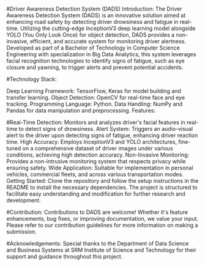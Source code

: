 #Driver Awareness Detection System (DADS)
Introduction:
The Driver Awareness Detection System (DADS) is an innovative solution aimed at enhancing road safety by detecting driver drowsiness and fatigue in real-time. Utilizing the cutting-edge InceptionV3 deep learning model alongside YOLO (You Only Look Once) for object detection, DADS provides a non-invasive, efficient, and accurate system for monitoring driver alertness. Developed as part of a Bachelor of Technology in Computer Science Engineering with specialization in Big Data Analytics, this system leverages facial recognition technologies to identify signs of fatigue, such as eye closure and yawning, to trigger alerts and prevent potential accidents.

#Technology Stack:

Deep Learning Framework: TensorFlow, Keras for model building and transfer learning.
Object Detection: OpenCV for real-time face and eye tracking.
Programming Language: Python.
Data Handling: NumPy and Pandas for data manipulation and preprocessing.
Features:

#Real-Time Detection: Monitors and analyzes driver's facial features in real-time to detect signs of drowsiness.
Alert System: Triggers an audio-visual alert to the driver upon detecting signs of fatigue, enhancing driver reaction time.
High Accuracy: Employs InceptionV3 and YOLO architectures, fine-tuned on a comprehensive dataset of driver images under various conditions, achieving high detection accuracy.
Non-Invasive Monitoring: Provides a non-intrusive monitoring system that respects privacy while ensuring safety.
Wide Application: Suitable for implementation in personal vehicles, commercial fleets, and across various transportation modes.
Getting Started:
Clone the repository and follow the setup instructions in the README to install the necessary dependencies. The project is structured to facilitate easy understanding and modification for further research and development.

#Contribution:
Contributions to DADS are welcome! Whether it's feature enhancements, bug fixes, or improving documentation, we value your input. Please refer to our contribution guidelines for more information on making a submission.


#Acknowledgements:
Special thanks to the Department of Data Science and Business Systems at SRM Institute of Science and Technology for their support and guidance throughout this project.
